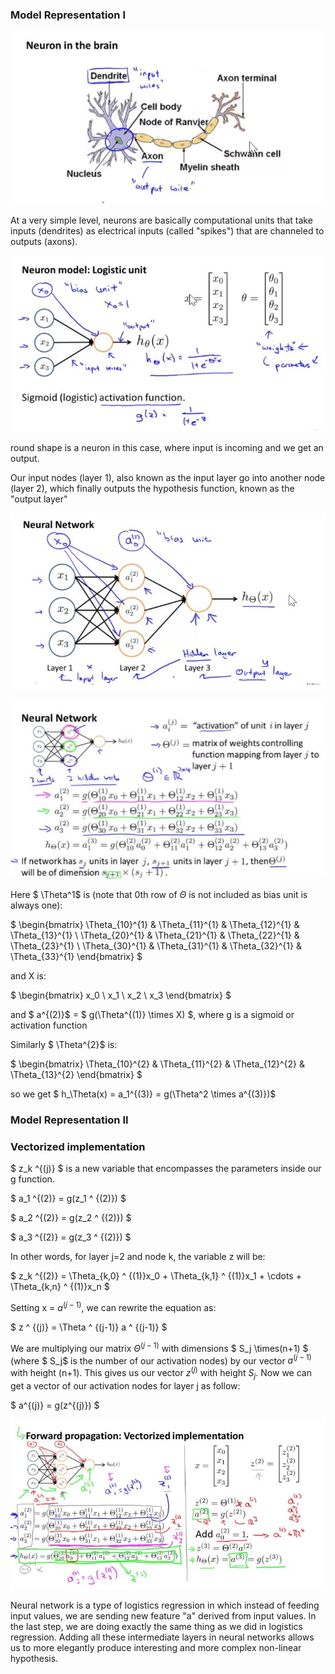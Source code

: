 ### Model Representation I

![000084](images/2020-10-10-000084.jpg)

At a very simple level, neurons are basically computational units that take inputs (dendrites) as electrical inputs (called "spikes") that are channeled to outputs (axons).

![000085](images/2020-10-10-000085.jpg)

round shape is a neuron in this case, where input is incoming and we get an output.

Our input nodes (layer 1), also known as the input layer go into another node (layer 2), which finally outputs the hypothesis function, known as the "output layer"

 ![000086](images/2020-10-10-000086.jpg)

![000087](images/2020-10-10-000087.jpg)

Here $ \Theta^1$ is (note that 0th row of $\Theta$ is not included as bias unit is always one):

$
\begin{bmatrix}
\Theta_{10}^{1} & \Theta_{11}^{1} & \Theta_{12}^{1} & \Theta_{13}^{1} \\
\Theta_{20}^{1} & \Theta_{21}^{1} & \Theta_{22}^{1} & \Theta_{23}^{1} \\
\Theta_{30}^{1} & \Theta_{31}^{1} & \Theta_{32}^{1} & \Theta_{33}^{1}
\end{bmatrix}
$

and X is:

$ 
\begin{bmatrix}
x_0 \\
x_1 \\
x_2 \\
x_3
\end{bmatrix}
$

and $ a^{(2)}$ = $ g(\Theta^{(1)} \times X) $, where g is a sigmoid or activation function

Similarly $ \Theta^{2}$ is:

$
\begin{bmatrix}
\Theta_{10}^{2} & \Theta_{11}^{2} & \Theta_{12}^{2} & \Theta_{13}^{2}
\end{bmatrix}
$

so we get $ h_\Theta(x) = a_1^{(3)} = g(\Theta^2 \times a^{(3)})$

### Model Representation II

### Vectorized implementation
$ z_k ^{(j)} $ is a new variable that encompasses the parameters inside our g function.

$ a_1 ^{(2)} = g(z_1 ^ {(2)}) $

$ a_2 ^{(2)} = g(z_2 ^ {(2)}) $

$ a_3 ^{(2)} = g(z_3 ^ {(2)}) $

In other words, for layer j=2 and node k, the variable z will be:

$ z_k ^{(2)} = \Theta_{k,0} ^ {(1)}x_0 + \Theta_{k,1} ^ {(1)}x_1 + \cdots + \Theta_{k,n} ^ {(1)}x_n $

Setting x = $a ^{(j-1)}$, we can rewrite the equation as:

$ z ^ {(j)} = \Theta ^ {(j-1)} a ^ {(j-1)} $

We are multiplying our matrix $\Theta^{(j-1)}$ with dimensions $ S_j \times(n+1) $ (where $ S_j$ is the number of our activation nodes) by our vector $a^{(j-1)}$ with height (n+1). This gives us our vector $z^{(j)}$ with height $S_j$. Now we can get a vector of our activation nodes for layer j as follow:

$ a^{(j)} = g(z^{(j)}) $

![000088](images/2020-10-10-000088.jpg)

Neural network is a type of logistics regression in which instead of feeding input values, we are sending new feature "a" derived from input values. In the last step, we are doing exactly the same thing as we did in logistics regression. Adding all these intermediate layers in neural networks allows us to more elegantly produce interesting and more complex non-linear hypothesis.

